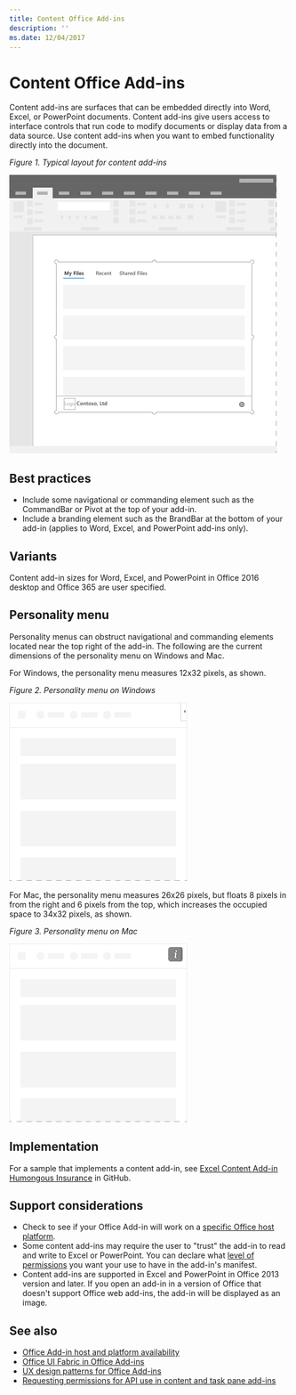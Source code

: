 ```yaml
---
title: Content Office Add-ins
description: ''
ms.date: 12/04/2017
---
```




# Content Office Add-ins

Content add-ins are surfaces that can be embedded directly into Word, Excel, or PowerPoint documents. Content add-ins give users access to interface controls that run code to modify documents or display data from a data source. Use content add-ins when you want to embed functionality directly into the document.  

*Figure 1. Typical layout for content add-ins*

![An example image displaying a typical layout for content add-ins.](../images/overview-with-app-content.png)

## Best practices

- Include some navigational or commanding element such as the CommandBar or Pivot at the top of your add-in.
- Include a branding element such as the BrandBar at the bottom of your add-in (applies to Word, Excel, and PowerPoint add-ins only).

## Variants

Content add-in sizes for Word, Excel, and PowerPoint in Office 2016 desktop and Office 365 are user specified.

## Personality menu

Personality menus can obstruct navigational and commanding elements located near the top right of the add-in. The following are the current dimensions of the personality menu on Windows and Mac.

For Windows, the personality menu measures 12x32 pixels, as shown.

*Figure 2. Personality menu on Windows* 

![Image showing the personality menu on Windows desktop](../images/personality-menu-win.png)


For Mac, the personality menu measures 26x26 pixels, but floats 8 pixels in from the right and 6 pixels from the top, which increases the occupied space to 34x32 pixels, as shown.

*Figure 3. Personality menu on Mac*

![Image showing the personality menu on Mac desktop](../images/personality-menu-mac.png)

## Implementation

For a sample that implements a content add-in, see [Excel Content Add-in Humongous Insurance](https://github.com/OfficeDev/Excel-Content-Add-in-Humongous-Insurance) in GitHub.

## Support considerations
- Check to see if your Office Add-in will work on a [specific Office host platform](/overview/office-add-in-availability.md). 
- Some content add-ins may require the user to "trust" the add-in to read and write to Excel or PowerPoint. You can declare what [level of permissions](/develop/requesting-permissions-for-api-use-in-content-and-task-pane-add-ins.md) you want your use to have in the add-in's manifest.  
- Content add-ins are supported in Excel and PowerPoint in Office 2013 version and later. If you open an add-in in a version of Office that doesn't support Office web add-ins, the add-in will be displayed as an image.

## See also
- [Office Add-in host and platform availability](/overview/office-add-in-availability.md)
- [Office UI Fabric in Office Add-ins](office-ui-fabric.md) 
- [UX design patterns for Office Add-ins](ux-design-patterns.md)
- [Requesting permissions for API use in content and task pane add-ins](/develop/requesting-permissions-for-api-use-in-content-and-task-pane-add-ins.md)
